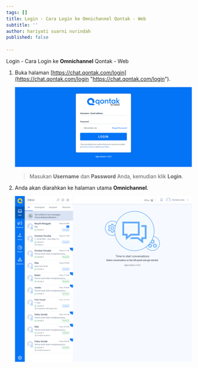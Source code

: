 ```yaml
---
tags: []
title: Login - Cara Login ke Omnichannel Qontak - Web
subtitle: ''
author: hariyati suarni nurindah
published: false

---
```

Login - Cara Login ke **Omnichannel** Qontak - Web

1. Buka halaman [https://chat.qontak.com/login](https://chat.qontak.com/login "https://chat.qontak.com/login").

   ![](/uploads/login-qontak-c.png)

   > Masukan **Username** dan **Password** Anda, kemudian klik **Login**.
2. Anda akan diarahkan ke halaman utama **Omnichannel**.

   ![](/uploads/inbox-qontak-c.png)
